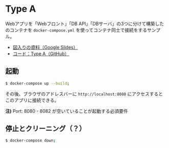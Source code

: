 # Type A

Webアプリを「Webフロント」「DB API」「DBサーバ」の3つに分けて構築したのコンテナを `docker-compose.yml` を使ってコンテナ同士で接続をするサンプル。

- [図入りの資料（Google Slides）](https://docs.google.com/presentation/d/1DQcMMscqrhB2z4wgd68c1qCR39tUQcMNIb3fzHqi2T0/edit?folder=1NsOi9WuUxLppCC3T9ILRKv-z0VEYyGO0#slide=id.p)
- [コード：Type A（GitHub）](https://github.com/ryoyakawai/docker_kubernetes_example/tree/master/type_a)

## 起動

```bash
$ docker-compose up --build;
```


その後、ブラウザのアドレスバーに `http://localhost:8080` にアクセスするとこのアプリに接続できる。

**注)** Port: 8080 - 8082 が空いていることが起動する必須要件

## 停止とクリーニング（？）

```bash
$ docker-compose down;
```
